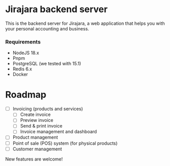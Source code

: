 # Jirajara backend server

This is the backend server for Jirajara, a web application that helps you with your
personal accounting and business.

### Requirements
  - NodeJS 18.x
  - Pnpm
  - PostgreSQL (we tested with 15.1)
  - Redis 6.x
  - Docker

# Roadmap
  - [ ] Invoicing (products and services)
    - [ ] Create invoice
    - [ ] Preview invoice
    - [ ] Send & print invoice
    - [ ] Invoice management and dashboard
  - [ ] Product management
  - [ ] Point of sale (POS) system (for physical products)
  - [ ] Customer management

New features are welcome!
    
